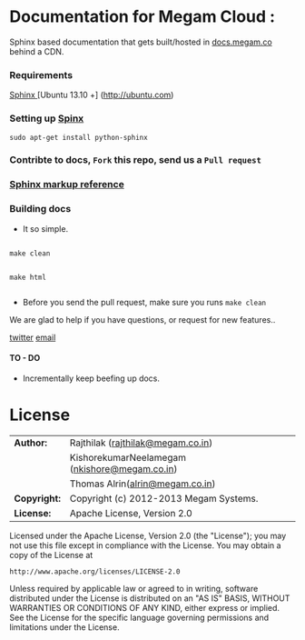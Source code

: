 Documentation for Megam Cloud :
====

Sphinx based documentation that gets built/hosted in [docs.megam.co](http://docs.megam.co) behind a CDN.

### Requirements

> 
[Sphinx ](http://sphinx-doc.org/)
[Ubuntu 13.10 +] (http://ubuntu.com)


### Setting up [Spinx](http://sphinx-doc.org)

```
sudo apt-get install python-sphinx

```
 
### Contribte to docs, `Fork` this repo, send us a `Pull request`


### [Sphinx markup reference](http://sphinx-doc.org/latest/contents.html)


### Building docs

* It so simple.  

```

make clean         


make html


```

* Before you send the pull request, make sure you runs `make clean` 


We are glad to help if you have questions, or request for new features..

[twitter](http://twitter.com/indykish) [email](<rajthilak@megam.co.in>)

#### TO - DO

* Incrementally keep beefing up docs.

	
# License

|                      |                                          |
|:---------------------|:-----------------------------------------|
| **Author:**          | Rajthilak (<rajthilak@megam.co.in>)
|		       	       | KishorekumarNeelamegam (<nkishore@megam.co.in>)
|                      | Thomas Alrin(<alrin@megam.co.in>)
| **Copyright:**       | Copyright (c) 2012-2013 Megam Systems.
| **License:**         | Apache License, Version 2.0

Licensed under the Apache License, Version 2.0 (the "License");
you may not use this file except in compliance with the License.
You may obtain a copy of the License at

    http://www.apache.org/licenses/LICENSE-2.0

Unless required by applicable law or agreed to in writing, software
distributed under the License is distributed on an "AS IS" BASIS,
WITHOUT WARRANTIES OR CONDITIONS OF ANY KIND, either express or implied.
See the License for the specific language governing permissions and
limitations under the License.
 

